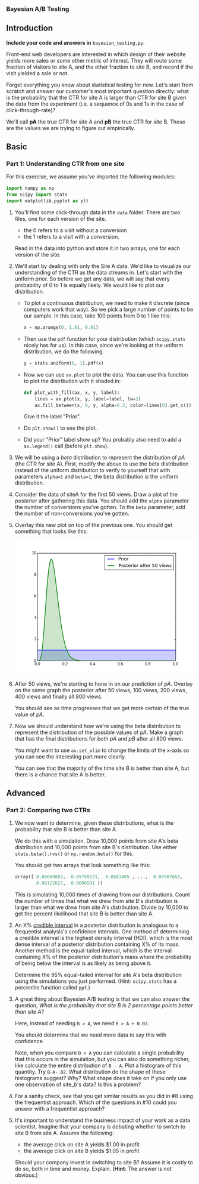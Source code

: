 ### Bayesian A/B Testing

## Introduction

**Include your code and answers in** `bayesian_testing.py`.

Front-end web developers are interested in which design of their website yields more sales or some other metric of interest. They will route some fraction of visitors to site A, and the other fraction to site B, and record if the visit yielded a sale or not.

Forget everything you know about statistical testing for now. Let's start from scratch and answer our customer's most important question directly: what is the probability that the CTR for site A is larger than CTR for site B given the data from the experiment (i.e. a sequence of 0s and 1s in the case of click-through-rate)?

We'll call **pA** the true CTR for site A and **pB** the true CTR for site B. These are the values we are trying to figure out empirically.

## Basic

### Part 1: Understanding CTR from one site

For this exercise, we assume you've imported the following modules:

```python
import numpy as np
from scipy import stats
import matplotlib.pyplot as plt
```

1. You'll find some click-through data in the `data` folder. There are two files, one for each version of the site.
    * the 0 refers to a visit without a conversion
    * the 1 refers to a visit with a conversion.

    Read in the data into python and store it in two arrays, one for each version of the site.

2. We'll start by dealing with only the Site A data. We'd like to visualize our understanding of the CTR as the data streams in. Let's start with the uniform prior. So before we get any data, we will say that every probability of 0 to 1 is equally likely. We would like to plot our distribution.

    * To plot a continuous distribution, we need to make it discrete (since computers work that way). So we pick a large number of points to be our sample. In this case, take 100 points from 0 to 1 like this:

        ```python
        x = np.arange(0, 1.01, 0.01)
        ```

    * Then use the `pdf` function for your distribution (which `scipy.stats` nicely has for us). In this case, since we're looking at the uniform distribution, we do the following.

        ```python
        y = stats.uniform(0, 1).pdf(x)
        ```

    * Now we can use `ax.plot` to plot the data. You can use this function to plot the distribution with it shaded in:

        ```python
        def plot_with_fill(ax, x, y, label):
            lines = ax.plot(x, y, label=label, lw=2)
            ax.fill_between(x, 0, y, alpha=0.2, color=lines[0].get_c())
        ```

        Give it the label "Prior".

    * Do `plt.show()` to see the plot.

    * Did your "Prior" label show up? You probably also need to add a `ax.legend()` call (before `plt.show`).

3. We will be using a *beta* distribution to represent the distribution of *pA* (the CTR for site A). First, modify the above to use the beta distribution instead of the uniform distribution to verify to yourself that with parameters `alpha=1` and `beta=1`, the beta distribution *is* the uniform distribution.

4. Consider the data of siteA for the first 50 views. Draw a plot of the *posterior* after gathering this data. You should add the `alpha` parameter the number of conversions you've gotten. To the `beta` parameter, add the number of non-conversions you've gotten.

5. Overlay this new plot on top of the previous one. You should get something that looks like this:

    ![Prior and Posterior](images/prior_posterior.png)

6. After 50 views, we're starting to hone in on our prediction of *pA*. Overlay on the same graph the posterior after 50 views, 100 views, 200 views, 400 views and finally all 800 views.

    You should see as time progresses that we get more certain of the true value of *pA*.

7. Now we should understand how we're using the beta distribution to represent the distribution of the possible values of *pA*. Make a graph that has the final distributions for both *pA* and *pB* after all 800 views.

    You might want to use `ax.set_xlim` to change the limits of the x-axis so you can see the interesting part more clearly.

    You can see that the majority of the time site B is better than site A, but there is a chance that site A is better.

## Advanced

### Part 2: Comparing two CTRs

1. We now want to determine, given these distributions, what is the probability that site B is better than site A.

    We do this with a simulation. Draw 10,000 points from site A's beta distribution and 10,000 points from site B's distribution. Use either `stats.beta().rvs()` or `np.random.beta()` for this.

    You should get two arrays that look something like this:

    ```python
    array([ 0.08609807,  0.05759121,  0.0581405 , ...,  0.07907663,
            0.09122627,  0.0606501 ])
    ```

    This is simulating 10,000 times of drawing from our distributions. Count the number of times that what we drew from site B's distribution is larger than what we drew from site A's distribution. Divide by 10,000 to get the percent likelihood that site B is better than site A.

2. An X% [credible interval](https://en.wikipedia.org/wiki/Credible_interval) in a posterior distribution is analogous to a frequentist analysis's confidence intervals. One method of determining a credible interval is the highest density interval (HDI), which is the most dense interval of a posterior distribution containing X% of its mass. Another method is the equal-tailed interval, which is the interval containing X% of the posterior distribution's mass where the probability of being below the interval is as likely as being above it.

    Determine the 95% equal-tailed interval for site A's beta distribution using the simulations you just performed. (Hint: `scipy.stats` has a percentile function called `ppf`.)

3. A great thing about Bayesian A/B testing is that we can also answer the question, *What is the probability that site B is 2 percentage points better than site A*?

    Here, instead of needing `B > A`, we need `B > A + 0.02`.

    You should determine that we need more data to say this with confidence.

    Note, when you compare `B > A` you can calculate a single probability that this occurs in the simulation, but you can also do something richer, like calculate the
    entire distribution of `B - A`. Plot a histogram of this quantity. Try `B-A-.02`. What distribution do the shape of these histograms suggest? Why? What shape does it take on if you only use one observation of site_b's data? Is this a problem?

4. For a sanity check, see that you get similar results as you did in #8 using the frequentist approach. Which of the questions in #10 could you answer with a frequentist approach?

5. It's important to understand the business impact of your work as a data scientist. Imagine that your company is debating whether to switch to site B from site A. Assume the following:
    * the average click on site A yields $1.00 in profit
    * the average click on site B yields $1.05 in profit

    Should your company invest in switching to site B? Assume it is costly to do so, both in time and money. Explain. (**Hint**: The answer is not obvious.)
